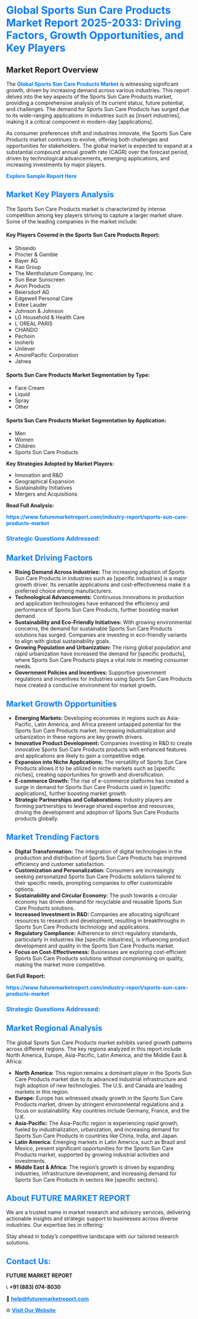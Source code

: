 <h1 style="color: #007BFF;">Global Sports Sun Care Products Market Report 2025-2033: Driving Factors, Growth Opportunities, and Key Players</h1>

<section id="overview">
<h2>Market Report Overview</h2>
<p>The <a href="https://www.futuremarketreport.com/industry-report/sports-sun-care-products-market" style="color: #007BFF; text-decoration: none;"><strong>Global Sports Sun Care Products Market</strong></a> is witnessing significant growth, driven by increasing demand across various industries. This report delves into the key aspects of the Sports Sun Care Products market, providing a comprehensive analysis of its current status, future potential, and challenges. The demand for Sports Sun Care Products has surged due to its wide-ranging applications in industries such as [insert industries], making it a critical component in modern-day [applications].</p>
<p>As consumer preferences shift and industries innovate, the Sports Sun Care Products market continues to evolve, offering both challenges and opportunities for stakeholders. The global market is expected to expand at a substantial compound annual growth rate (CAGR) over the forecast period, driven by technological advancements, emerging applications, and increasing investments by major players.</p>
</section>

<section id="overview">
<p><a href="https://www.futuremarketreport.com/request-sample/reportId=121634" style="color: #007BFF; text-decoration: none;"><strong>Explore Sample Report Here</strong></a></p>
</section>

<section id="key-players">
<h2 style="color: #007BFF;">Market Key Players Analysis</h2>
<p>The Sports Sun Care Products market is characterized by intense competition among key players striving to capture a larger market share. Some of the leading companies in the market include:</p>
<h4>Key Players Covered in the Sports Sun Care Products Report:</h4>
<ul><li>Shiseido</li><li>Procter &amp; Gamble</li><li>Bayer AG</li><li>Kao Group</li><li>The Mentholatum Company, Inc</li><li>Sun Bear Sunscreen</li><li>Avon Products</li><li>Beiersdorf AG</li><li>Edgewell Personal Care</li><li>Estee Lauder</li><li>Johnson &amp; Johnson</li><li>LG Household &amp; Health Care</li><li>L`OREAL PARIS</li><li>CHANDO</li><li>Pechoin</li><li>Inoherb</li><li>Unilever</li><li>AmorePacific Corporation</li><li>Jahwa</li></ul>
<h4>Sports Sun Care Products Market Segmentation by Type:</h4>
<ul><li>Face Cream</li><li>Liquid</li><li>Spray</li><li>Other</li></ul>

<h4>Sports Sun Care Products Market Segmentation by Application:</h4>
<ul><li>Men</li><li>Women</li><li>Children</li><li>Sports Sun Care Products</li></ul>
<p><strong>Key Strategies Adopted by Market Players:</strong></p>
<ul>
<li>Innovation and R&D</li>
<li>Geographical Expansion</li>
<li>Sustainability Initiatives</li>
<li>Mergers and Acquisitions</li>
</ul>
</section>

<section>
<p><strong>Read Full Analysis: </strong></p><a href="https://www.futuremarketreport.com/industry-report/sports-sun-care-products-market" style="color: #007BFF; text-decoration: none;"><strong>https://www.futuremarketreport.com/industry-report/sports-sun-care-products-market</strong></a>
<h3 style="color: #007BFF;">Strategic Questions Addressed:</h3>
</section>

<section id="driving-factors">
<h2 style="color: #007BFF;">Market Driving Factors</h2>
<ul>
<li><strong>Rising Demand Across Industries:</strong> The increasing adoption of Sports Sun Care Products in industries such as [specific industries] is a major growth driver. Its versatile applications and cost-effectiveness make it a preferred choice among manufacturers.</li>
<li><strong>Technological Advancements:</strong> Continuous innovations in production and application technologies have enhanced the efficiency and performance of Sports Sun Care Products, further boosting market demand.</li>
<li><strong>Sustainability and Eco-Friendly Initiatives:</strong> With growing environmental concerns, the demand for sustainable Sports Sun Care Products solutions has surged. Companies are investing in eco-friendly variants to align with global sustainability goals.</li>
<li><strong>Growing Population and Urbanization:</strong> The rising global population and rapid urbanization have increased the demand for [specific products], where Sports Sun Care Products plays a vital role in meeting consumer needs.</li>
<li><strong>Government Policies and Incentives:</strong> Supportive government regulations and incentives for industries using Sports Sun Care Products have created a conducive environment for market growth.</li>
</ul>
</section>

<section id="growth-opportunities">
<h2 style="color: #007BFF;">Market Growth Opportunities</h2>
<ul>
<li><strong>Emerging Markets:</strong> Developing economies in regions such as Asia-Pacific, Latin America, and Africa present untapped potential for the Sports Sun Care Products market. Increasing industrialization and urbanization in these regions are key growth drivers.</li>
<li><strong>Innovative Product Development:</strong> Companies investing in R&D to create innovative Sports Sun Care Products products with enhanced features and applications are likely to gain a competitive edge.</li>
<li><strong>Expansion into Niche Applications:</strong> The versatility of Sports Sun Care Products allows it to be utilized in niche markets such as [specific niches], creating opportunities for growth and diversification.</li>
<li><strong>E-commerce Growth:</strong> The rise of e-commerce platforms has created a surge in demand for Sports Sun Care Products used in [specific applications], further boosting market growth.</li>
<li><strong>Strategic Partnerships and Collaborations:</strong> Industry players are forming partnerships to leverage shared expertise and resources, driving the development and adoption of Sports Sun Care Products products globally.</li>
</ul>
</section>

<section id="trending-factors">
<h2 style="color: #007BFF;">Market Trending Factors</h2>
<ul>
<li><strong>Digital Transformation:</strong> The integration of digital technologies in the production and distribution of Sports Sun Care Products has improved efficiency and customer satisfaction.</li>
<li><strong>Customization and Personalization:</strong> Consumers are increasingly seeking personalized Sports Sun Care Products solutions tailored to their specific needs, prompting companies to offer customizable options.</li>
<li><strong>Sustainability and Circular Economy:</strong> The push towards a circular economy has driven demand for recyclable and reusable Sports Sun Care Products solutions.</li>
<li><strong>Increased Investment in R&D:</strong> Companies are allocating significant resources to research and development, resulting in breakthroughs in Sports Sun Care Products technology and applications.</li>
<li><strong>Regulatory Compliance:</strong> Adherence to strict regulatory standards, particularly in industries like [specific industries], is influencing product development and quality in the Sports Sun Care Products market.</li>
<li><strong>Focus on Cost-Effectiveness:</strong> Businesses are exploring cost-efficient Sports Sun Care Products solutions without compromising on quality, making the market more competitive.</li>
</ul>
</section>

<section>
<p><strong>Get Full Report: </strong></p><a href="https://www.futuremarketreport.com/industry-report/sports-sun-care-products-market" style="color: #007BFF; text-decoration: none;"><strong>https://www.futuremarketreport.com/industry-report/sports-sun-care-products-market</strong></a>
<h3 style="color: #007BFF;">Strategic Questions Addressed:</h3>
</section>


<section id="regional-analysis">
<h2 style="color: #007BFF;">Market Regional Analysis</h2>
<p>The global Sports Sun Care Products market exhibits varied growth patterns across different regions. The key regions analyzed in this report include North America, Europe, Asia-Pacific, Latin America, and the Middle East & Africa:</p>
<ul>
<li><strong>North America:</strong> This region remains a dominant player in the Sports Sun Care Products market due to its advanced industrial infrastructure and high adoption of new technologies. The U.S. and Canada are leading markets in this region.</li>
<li><strong>Europe:</strong> Europe has witnessed steady growth in the Sports Sun Care Products market, driven by stringent environmental regulations and a focus on sustainability. Key countries include Germany, France, and the U.K.</li>
<li><strong>Asia-Pacific:</strong> The Asia-Pacific region is experiencing rapid growth, fueled by industrialization, urbanization, and increasing demand for Sports Sun Care Products in countries like China, India, and Japan.</li>
<li><strong>Latin America:</strong> Emerging markets in Latin America, such as Brazil and Mexico, present significant opportunities for the Sports Sun Care Products market, supported by growing industrial activities and investments.</li>
<li><strong>Middle East & Africa:</strong> The region’s growth is driven by expanding industries, infrastructure development, and increasing demand for Sports Sun Care Products in sectors like [specific sectors].</li>
</ul>
</section>

<footer>
<h2 style="color: #007BFF;">About FUTURE MARKET REPORT</h2>
<p>We are a trusted name in market research and advisory services, delivering actionable insights and strategic support to businesses across diverse industries. Our expertise lies in offering:</p>

<p>Stay ahead in today’s competitive landscape with our tailored research solutions.</p>

<h2 style="color: #007BFF;">Contact Us:</h2>
<p><strong>FUTURE MARKET REPORT</strong></p>
<p>📞 <strong>+91 (883) 074-8030</strong></p>
<p>📧 <strong><a href="mailto:help@futuremarketreport.com" style="color: #007BFF;">help@futuremarketreport.com</a></strong></p>
<p>🌐 <strong><a href="https://www.futuremarketreport.com/" style="color: #007BFF;">Visit Our Website</a></strong></p>
</footer>